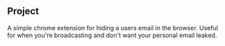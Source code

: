 ## Project

A simple chrome extension for hiding a users email in the browser.
Useful for when you're broadcasting and don't want your personal email leaked.
